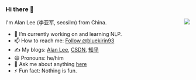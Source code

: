 ### Hi there 👋

<img align="right" src="https://github-readme-stats.vercel.app/api?username=secsilm&theme=radical&count_private=true&show_icons=true">

I'm Alan Lee (李亚军, secsilm) from China.

- 🔭 I’m currently working on and learning NLP.
- 📫 How to reach me: <a href="https://twitter.com/bluekirin93?ref_src=twsrc%5Etfw" class="twitter-follow-button" data-show-count="false">Follow @bluekirin93</a>
- :writing_hand: My blogs: [Alan Lee](https://alanlee.fun/), [CSDN](https://secsilm.blog.csdn.net/), [知乎](https://www.zhihu.com/people/lyjwf1216/posts)
- 😄 Pronouns: he/him
- 💬 Ask me about anything [here](https://github.com/secsilm/secsilm/issues)
- ⚡ Fun fact: Nothing is fun.

